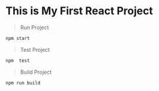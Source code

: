 # This is My First React Project

> Run Project

```bash 
npm start
```

> Test Project

```bash
npm  test
```

> Build Project

```bash 
npm run build
```
